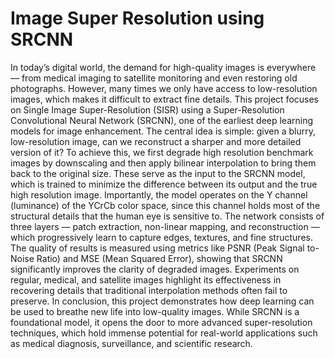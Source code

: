 # Image Super Resolution using SRCNN
In today’s digital world, the demand for high-quality images is everywhere — from medical imaging to satellite monitoring and even restoring old photographs. However, 
many times we only have access to low-resolution images, which makes it difficult to extract fine details. This project focuses on Single Image Super-Resolution (SISR) 
using a Super-Resolution Convolutional Neural Network (SRCNN), one of the earliest deep learning models for image enhancement. 
The central idea is simple: given a blurry, low-resolution image, can we reconstruct a sharper and more detailed version of it? To achieve this, we first degrade high
resolution benchmark images by downscaling and then apply bilinear interpolation to bring them back to the original size. These serve as the input to the SRCNN model, 
which is trained to minimize the difference between its output and the true high resolution image. Importantly, the model operates on the Y channel (luminance) of 
the YCrCb color space, since this channel holds most of the structural details that the human eye is sensitive to. 
The network consists of three layers — patch extraction, non-linear mapping, and reconstruction — which progressively learn to capture edges, textures, and fine 
structures. The quality of results is measured using metrics like PSNR (Peak Signal to-Noise Ratio) and MSE (Mean Squared Error), showing that SRCNN significantly 
improves the clarity of degraded images. Experiments on regular, medical, and satellite images highlight its effectiveness in recovering details that traditional 
interpolation methods often fail to preserve. In conclusion, this project demonstrates how deep learning can be used to breathe new life into low-quality images. While SRCNN is a foundational model, it opens the 
door to more advanced super-resolution techniques, which hold immense potential for real-world applications such as medical diagnosis, surveillance, and scientific research.
